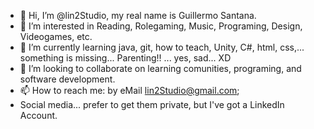 - 👋 Hi, I’m @lin2Studio, my real name is Guillermo Santana.
- 👀 I’m interested in Reading, Rolegaming, Music, Programing, Design, Videogames, etc.
- 🌱 I’m currently learning java, git, how to teach, Unity, C#, html, css,... something is missing... Parenting!! ... yes, sad... XD
- 💞️ I’m looking to collaborate on learning comunities, programing, and software development.
- 📫 How to reach me: by eMail lin2Studio@gmail.com;
- Social media... prefer to get them private, but I've got a LinkedIn Account.

<!---
lin2Studio/lin2Studio is a ✨ special ✨ repository because its `README.md` (this file) appears on your GitHub profile.
You can click the Preview link to take a look at your changes.
--->
